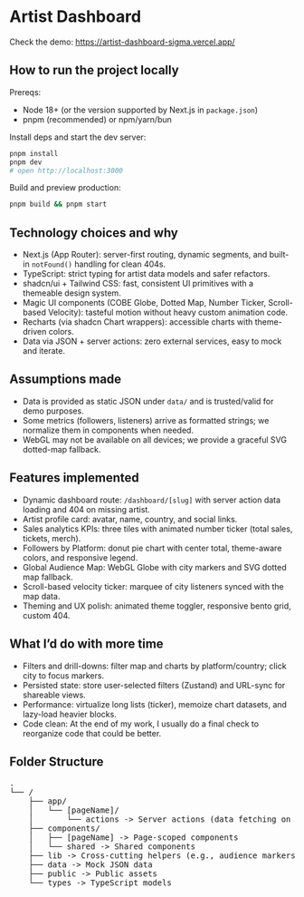# Artist Dashboard

Check the demo: https://artist-dashboard-sigma.vercel.app/

## How to run the project locally

Prereqs:
- Node 18+ (or the version supported by Next.js in `package.json`)
- pnpm (recommended) or npm/yarn/bun

Install deps and start the dev server:

```bash
pnpm install
pnpm dev
# open http://localhost:3000
```

Build and preview production:

```bash
pnpm build && pnpm start
```

## Technology choices and why

- Next.js (App Router): server-first routing, dynamic segments, and built-in `notFound()` handling for clean 404s.
- TypeScript: strict typing for artist data models and safer refactors.
- shadcn/ui + Tailwind CSS: fast, consistent UI primitives with a themeable design system.
- Magic UI components (COBE Globe, Dotted Map, Number Ticker, Scroll-based Velocity): tasteful motion without heavy custom animation code.
- Recharts (via shadcn Chart wrappers): accessible charts with theme-driven colors.
- Data via JSON + server actions: zero external services, easy to mock and iterate.

## Assumptions made

- Data is provided as static JSON under `data/` and is trusted/valid for demo purposes.
- Some metrics (followers, listeners) arrive as formatted strings; we normalize them in components when needed.
- WebGL may not be available on all devices; we provide a graceful SVG dotted-map fallback.

## Features implemented

- Dynamic dashboard route: `/dashboard/[slug]` with server action data loading and 404 on missing artist.
- Artist profile card: avatar, name, country, and social links.
- Sales analytics KPIs: three tiles with animated number ticker (total sales, tickets, merch).
- Followers by Platform: donut pie chart with center total, theme-aware colors, and responsive legend.
- Global Audience Map: WebGL Globe with city markers and SVG dotted map fallback.
- Scroll-based velocity ticker: marquee of city listeners synced with the map data.
- Theming and UX polish: animated theme toggler, responsive bento grid, custom 404.

## What I’d do with more time

- Filters and drill-downs: filter map and charts by platform/country; click city to focus markers.
- Persisted state: store user-selected filters (Zustand) and URL-sync for shareable views.
- Performance: virtualize long lists (ticker), memoize chart datasets, and lazy-load heavier blocks.
- Code clean: At the end of my work, I usually do a final check to reorganize code that could be better.

## Folder Structure
<pre>
.
└── /
    ├── app/
    │   └── [pageName]/
    │       └── actions -> Server actions (data fetching on the server)
    ├── components/
    │   ├── [pageName] -> Page-scoped components
    │   └── shared -> Shared components
    ├── lib -> Cross-cutting helpers (e.g., audience markers)
    ├── data -> Mock JSON data
    ├── public -> Public assets
    └── types -> TypeScript models
</pre>